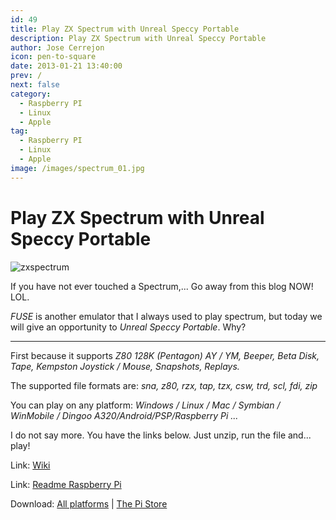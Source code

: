 ```yaml
---
id: 49
title: Play ZX Spectrum with Unreal Speccy Portable
description: Play ZX Spectrum with Unreal Speccy Portable
author: Jose Cerrejon
icon: pen-to-square
date: 2013-01-21 13:40:00
prev: /
next: false
category:
  - Raspberry PI
  - Linux
  - Apple
tag:
  - Raspberry PI
  - Linux
  - Apple
image: /images/spectrum_01.jpg
---
```


# Play ZX Spectrum with Unreal Speccy Portable

![zxspectrum](/images/spectrum_01.jpg)

If you have not ever touched a Spectrum,... Go away from this blog NOW! LOL.

*FUSE* is another emulator that I always used to play spectrum, but today we will give an opportunity to *Unreal Speccy Portable*. Why?

- - -

First because it supports *Z80 128K (Pentagon) AY / YM, Beeper, Beta Disk, Tape, Kempston Joystick / Mouse, Snapshots, Replays.*

The supported file formats are: *sna, z80, rzx, tap, tzx, csw, trd, scl, fdi, zip*

You can play on any platform: *Windows / Linux / Mac / Symbian / WinMobile / Dingoo A320/Android/PSP/Raspberry Pi ...*

I do not say more. You have the links below. Just unzip, run the file and... play!


Link: [Wiki](http://code.google.com/p/unrealspeccyp/wiki/readme)

Link: [Readme Raspberry Pi](http://code.google.com/p/unrealspeccyp/wiki/readme_rpi)

Download: [All platforms](http://code.google.com/p/unrealspeccyp/downloads/list) | [The Pi Store](http://store.raspberrypi.com/projects/unreal_speccy_portable)
